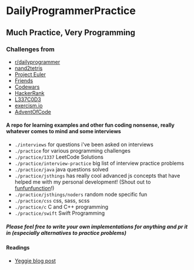 # DailyProgrammerPractice

## Much Practice, Very Programming

### Challenges from

- [r/dailyprogrammer](https://www.reddit.com/r/dailyprogrammer/)
- [nand2tetris](http://www.nand2tetris.org/)
- [Project Euler](https://projecteuler.net/)
- [Friends](https://join.slack.com/t/aviatodev/shared_invite/enQtMzA3MTkyMTE5ODQzLTk4MzliY2NkOTcwMDQyNWFkOWEwMWEwYjdlYWZhNTg0MTBkYjQ4OGVlZDM4MjVjOTY5NmE4NDExZGJjODFjNTQ)
- [Codewars](https://www.codewars.com/)
- [HackerRank](https://www.hackerrank.com/)
- [L337C0D3](https://leetcode.com/)
- [exercism.io](http://exercism.io/)
- [AdventOfCode](https://adventofcode.com/2017/about)

#### A repo for learning examples and other fun coding nonsense, really whatever comes to mind and some interviews

- `./interviews` for questions i've been asked on interviews
- `./practice` for various programming challenges
- `./practice/1337` LeetCode Solutions
- `./practice/interview-practice` big list of interview practice problems
- `./practice/java` java questions solved
- `./practice/jsthings` has really cool advanced js concepts that have helped me with my personal development! (Shout out to [funfunfunction](https://www.youtube.com/channel/UCO1cgjhGzsSYb1rsB4bFe4Q)!)
- `./practice/jsthings/noders` random node specific fun
- `./practice/css` css, sass, scss
- `./practice/c` C and C++ programming
- `./practice/swift` Swift Programming

##### Please feel free to write your own implementations for anything and pr it in (especially alternatives to practice problems)

#### Readings
- [Yeggie blog post](http://steve-yegge.blogspot.com/2008/03/get-that-job-at-google.html)

